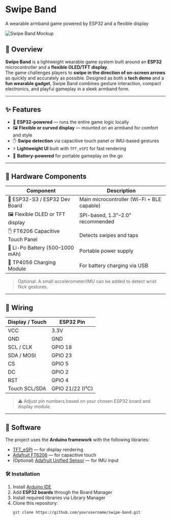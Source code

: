 #  Swipe Band  
A wearable armband game powered by ESP32 and a flexible display

![Swipe Band Mockup](docs/mockup.png) <!-- Optional: replace with your image -->

## 📖 Overview
**Swipe Band** is a lightweight wearable game system built around an **ESP32** microcontroller and a **flexible OLED/TFT display**.  
The game challenges players to **swipe in the direction of on-screen arrows** as quickly and accurately as possible. Designed as both a **tech demo** and a **fun wearable gadget**, Swipe Band combines gesture interaction, compact electronics, and playful gameplay in a sleek armband form.

---

## ✨ Features
- 🧠 **ESP32-powered** — runs the entire game logic locally  
- 🖼️ **Flexible or curved display** — mounted on an armband for comfort and style  
- ✋ **Swipe detection** via capacitive touch panel or IMU-based gestures  
- ⚡ **Lightweight UI** built with `TFT_eSPI` for fast rendering  
- 🔋 **Battery-powered** for portable gameplay on the go

---

## 🧱 Hardware Components
| Component                        | Description                                     |
|-----------------------------------|-------------------------------------------------|
| 🧠 ESP32-S3 / ESP32 Dev Board      | Main microcontroller (Wi-Fi + BLE capable)     |
| 🖼️ Flexible OLED or TFT display    | SPI-based, 1.3"–2.0" recommended               |
| ✋ FT6206 Capacitive Touch Panel  | Detects swipes and taps                        |
| 🔋 Li-Po Battery (500–1000 mAh)   | Portable power supply                          |
| 🔌 TP4056 Charging Module        | For battery charging via USB                   |

> Optional: A small accelerometer/IMU can be added to detect wrist flick gestures.

---

## 🔌 Wiring
| Display / Touch | ESP32 Pin |
|------------------|-----------|
| VCC              | 3.3V     |
| GND              | GND      |
| SCL / CLK        | GPIO 18  |
| SDA / MOSI       | GPIO 23  |
| CS               | GPIO 5   |
| DC               | GPIO 2   |
| RST              | GPIO 4   |
| Touch SCL/SDA    | GPIO 21/22 (I²C) |

> ⚠️ Adjust pin numbers based on your chosen ESP32 board and display module.

---

## 🧠 Software
The project uses the **Arduino framework** with the following libraries:

- [TFT_eSPI](https://github.com/Bodmer/TFT_eSPI) — for display rendering  
- [Adafruit FT6206](https://github.com/adafruit/Adafruit_FT6206_Library) — for capacitive touch  
- (Optional) [Adafruit Unified Sensor](https://github.com/adafruit/Adafruit_Sensor) — for IMU input

### 🛠️ Installation
1. Install [Arduino IDE](https://www.arduino.cc/en/software)  
2. Add **ESP32 boards** through the Board Manager  
3. Install required libraries via Library Manager  
4. Clone this repository:
   ```bash
   git clone https://github.com/yourusername/swipe-band.git
